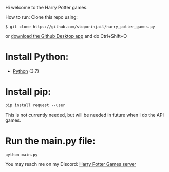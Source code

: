Hi welcome to the Harry Potter games.

How to run:
Clone this repo using: 
```
$ git clone https://github.com/stoporinjail/harry_potter_games.py
```
or [download the Github Desktop app](https://desktop.github.com/) and do Ctrl+Shift+O
# Install Python:
- [Python](https://www.python.org/downloads/) (3.7)
# Install pip:
```
pip install request --user
```
This is not currently needed, but will be needed in future when I do the API games.

# Run the main.py file:
```
python main.py
```
You may reach me on my Discord: [Harry Potter Games server](https://discord.gg/BdpNrDa)
